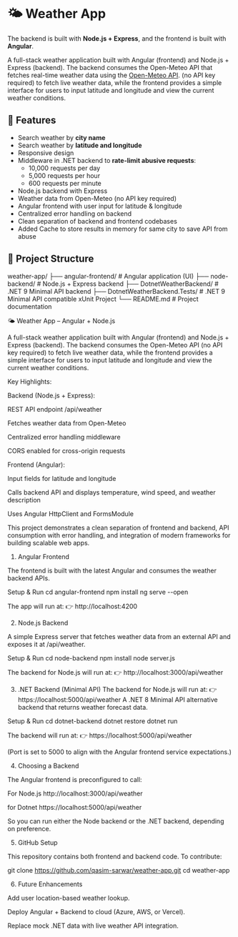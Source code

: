 # 🌤 Weather App
The backend is built with **Node.js + Express**, and the frontend is built with **Angular**.


A full-stack weather application built with Angular (frontend) and Node.js + Express (backend).
The backend consumes the Open-Meteo API that fetches real-time weather data using the [Open-Meteo API](https://open-meteo.com/).
 (no API key required) to fetch live weather data, while the frontend provides a simple interface for users to input latitude and longitude and view the current weather conditions.

## 🚀 Features
- Search weather by **city name**
- Search weather by **latitude and longitude**
- Responsive design
- Middleware in .NET backend to **rate-limit abusive requests**:
  - 10,000 requests per day
  - 5,000 requests per hour
  - 600 requests per minute
- Node.js backend with Express
- Weather data from Open-Meteo (no API key required)
- Angular frontend with user input for latitude & longitude
- Centralized error handling on backend
- Clean separation of backend and frontend codebases
- Added Cache to store results in memory for same city to save API from abuse

## 📂 Project Structure
weather-app/
├── angular-frontend/     # Angular application (UI)
├── node-backend/         # Node.js + Express backend
├── DotnetWeatherBackend/       # .NET 9 Minimal API backend
├── DotnetWeatherBackend.Tests/ # .NET 9 Minimal API compatible xUnit Project
└── README.md             # Project documentation


🌤 Weather App – Angular + Node.js

A full-stack weather application built with Angular (frontend) and Node.js + Express (backend).
The backend consumes the Open-Meteo API
 (no API key required) to fetch live weather data, while the frontend provides a simple interface for users to input latitude and longitude and view the current weather conditions.

Key Highlights:

Backend (Node.js + Express):

REST API endpoint /api/weather

Fetches weather data from Open-Meteo

Centralized error handling middleware

CORS enabled for cross-origin requests

Frontend (Angular):

Input fields for latitude and longitude

Calls backend API and displays temperature, wind speed, and weather description

Uses Angular HttpClient and FormsModule

This project demonstrates a clean separation of frontend and backend, API consumption with error handling, and integration of modern frameworks for building scalable web apps.

1. Angular Frontend

The frontend is built with the latest Angular and consumes the weather backend APIs.

Setup & Run
cd angular-frontend
npm install
ng serve --open


The app will run at:
👉 http://localhost:4200

2. Node.js Backend

A simple Express server that fetches weather data from an external API and exposes it at /api/weather.

Setup & Run
cd node-backend
npm install
node server.js


The backend for Node.js will run at:
👉 http://localhost:3000/api/weather

3. .NET Backend (Minimal API)
The backend for Node.js will run at:
👉 https://localhost:5000/api/weather
A .NET 8 Minimal API alternative backend that returns weather forecast data.

Setup & Run
cd dotnet-backend
dotnet restore
dotnet run


The backend will run at:
👉 https://localhost:5000/api/weather

(Port is set to 5000 to align with the Angular frontend service expectations.)

4. Choosing a Backend

The Angular frontend is preconfigured to call:

For Node.js
http://localhost:3000/api/weather

for Dotnet
https://localhost:5000/api/weather

So you can run either the Node backend or the .NET backend, depending on preference.

5. GitHub Setup

This repository contains both frontend and backend code. To contribute:

git clone https://github.com/qasim-sarwar/weather-app.git
cd weather-app

6. Future Enhancements

Add user location-based weather lookup.

Deploy Angular + Backend to cloud (Azure, AWS, or Vercel).

Replace mock .NET data with live weather API integration.